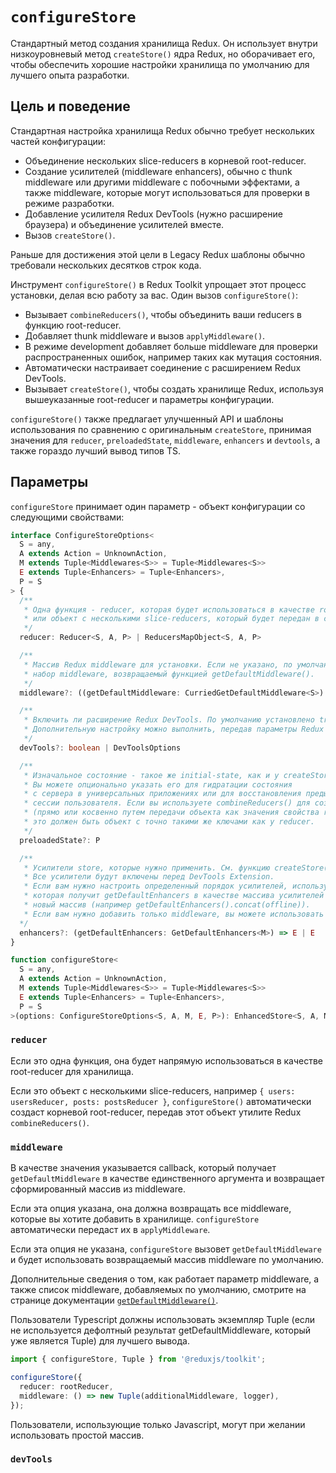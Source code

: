 # `configureStore`

Стандартный метод создания хранилища Redux. Он использует внутри низкоуровневый метод `createStore()` ядра Redux, но оборачивает его, чтобы обеспечить хорошие настройки хранилища по умолчанию для лучшего опыта разработки.

## Цель и поведение

Стандартная настройка хранилища Redux обычно требует нескольких частей конфигурации:

- Объединение нескольких slice-reducers в корневой root-reducer.
- Создание усилителей (middleware enhancers), обычно с thunk middleware или другими middleware с побочными эффектами, а также middleware, которые могут использоваться для проверки в режиме разработки.
- Добавление усилителя Redux DevTools (нужно расширение браузера) и объединение усилителей вместе.
- Вызов `createStore()`.

Раньше для достижения этой цели в Legacy Redux шаблоны обычно требовали нескольких десятков строк кода.

Инструмент `configureStore()` в Redux Toolkit упрощает этот процесс установки, делая всю работу за вас. Один вызов `configureStore()`:

- Вызывает `combineReducers()`, чтобы объединить ваши reducers в функцию root-reducer.
- Добавляет thunk middleware и вызов `applyMiddleware()`.
- В режиме development добавляет больше middleware для проверки распространенных ошибок, например таких как мутация состояния.
- Автоматически настраивает соединение с расширением Redux DevTools.
- Вызывает `createStore()`, чтобы создать хранилище Redux, используя вышеуказанные root-reducer и параметры конфигурации.

`configureStore()` также предлагает улучшенный API и шаблоны использования по сравнению с оригинальным `createStore`, принимая значения для `reducer`, `preloadedState`, `middleware`, `enhancers` и `devtools`, а также гораздо лучший вывод типов TS.

## Параметры

`configureStore` принимает один параметр - объект конфигурации со следующими свойствами:

```ts
interface ConfigureStoreOptions<
  S = any,
  A extends Action = UnknownAction,
  M extends Tuple<Middlewares<S>> = Tuple<Middlewares<S>>
  E extends Tuple<Enhancers> = Tuple<Enhancers>,
  P = S
> {
  /**
   * Одна функция - reducer, которая будет использоваться в качестве root-reducer
   * или объект c несколькими slice-reducers, который будет передан в combineReducers()
   */
  reducer: Reducer<S, A, P> | ReducersMapObject<S, A, P>

  /**
   * Массив Redux middleware для установки. Если не указано, по умолчанию используется
   * набор middleware, возвращаемый функцией getDefaultMiddleware().
   */
  middleware?: ((getDefaultMiddleware: CurriedGetDefaultMiddleware<S>) => M) | M

  /**
   * Включить ли расширение Redux DevTools. По умолчанию установлено true.
   * Дополнительную настройку можно выполнить, передав параметры Redux DevTools.
   */
  devTools?: boolean | DevToolsOptions

  /**
   * Изначальное состояние - такое же initial-state, как и у createStore в Redux.
   * Вы можете опционально указать его для гидратации состояния
   * с сервера в универсальных приложениях или для восстановления предыдущей сериализованной
   * сессии пользователя. Если вы используете combineReducers() для создания root-reducer
   * (прямо или косвенно путем передачи объекта как значения свойства reducer)
   * это должен быть объект с точно такими же ключами как у reducer.
   */
  preloadedState?: P

  /**
   * Усилители store, которые нужно применить. См. функцию createStore() в Redux.
   * Все усилители будут включены перед DevTools Extension.
   * Если вам нужно настроить определенный порядок усилителей, используйте callback функцию,
   * которая получит getDefaultEnhancers в качестве массива усилителей и должна вернуть
   * новый массив (например getDefaultEnhancers().concat(offline)).
   * Если вам нужно добавить только middleware, вы можете использовать свойство middleware.
  */
  enhancers?: (getDefaultEnhancers: GetDefaultEnhancers<M>) => E | E
}

function configureStore<
  S = any,
  A extends Action = UnknownAction,
  M extends Tuple<Middlewares<S>> = Tuple<Middlewares<S>>
  E extends Tuple<Enhancers> = Tuple<Enhancers>,
  P = S
>(options: ConfigureStoreOptions<S, A, M, E, P>): EnhancedStore<S, A, M, E>
```

### `reducer`

Если это одна функция, она будет напрямую использоваться в качестве root-reducer для хранилища.

Если это объект c несколькими slice-reducers, например `{ users: usersReducer, posts: postsReducer }`, `configureStore()` автоматически создаст корневой root-reducer, передав этот объект утилите Redux `combineReducers()`.

### `middleware`

В качестве значения указывается callback, который получает `getDefaultMiddleware` в качестве единственного аргумента и возвращает сформированный массив из middleware.

Если эта опция указана, она должна возвращать все middleware, которые вы хотите добавить в хранилище. `configureStore` автоматически передаст их в `applyMiddleware`.

Если эта опция не указана, `configureStore` вызовет `getDefaultMiddleware` и будет использовать возвращаемый массив middleware по умолчанию.

Дополнительные сведения о том, как работает параметр middleware, а также список middleware, добавляемых по умолчанию, смотрите на странице документации [`getDefaultMiddleware()`](./getDefaultMiddleware.md).

Пользователи Typescript должны использовать экземпляр Tuple (если не используется дефолтный результат getDefaultMiddleware, который уже является Tuple) для лучшего вывода.

```ts
import { configureStore, Tuple } from '@reduxjs/toolkit';

configureStore({
  reducer: rootReducer,
  middleware: () => new Tuple(additionalMiddleware, logger),
});
```

Пользователи, использующие только Javascript, могут при желании использовать простой массив.

### `devTools`
